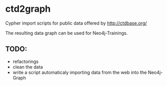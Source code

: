 # ctd2graph
Cypher import scripts for public data offered by http://ctdbase.org/ 

The resulting data graph can be used for Neo4j-Trainings.

## TODO:
* refactorings
* clean the data
* write a script automaticaly importing data from the web into the Neo4j-Graph
